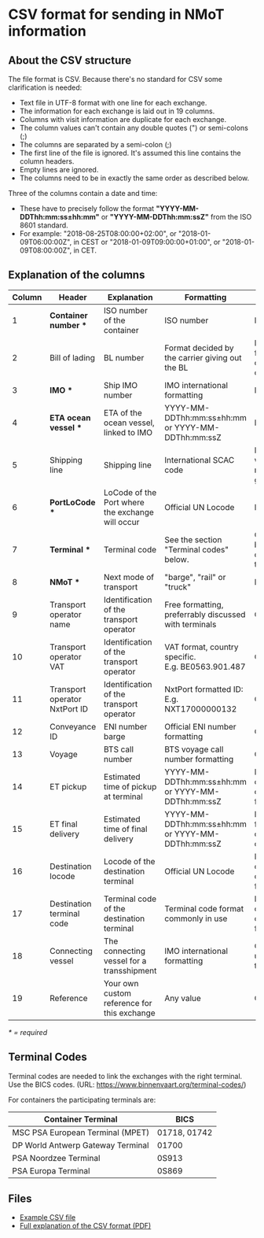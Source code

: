 # CSV format for sending in NMoT information

## About the CSV structure

The file format is CSV. Because there's no standard for CSV some clarification is needed:

* Text file in UTF-8 format with one line for each exchange.
* The information for each exchange is laid out in 19 columns.
* Columns with visit information are duplicate for each exchange.
* The column values can't contain any double quotes (") or semi-colons (;)
* The columns are separated by a semi-colon (;)
* The first line of the file is ignored. It's assumed this line contains the column headers.
* Empty lines are ignored.
* The columns need to be in exactly the same order as described below.

Three of the columns contain a date and time:

* These have to precisely follow the format **"YYYY-MM-DDThh:mm:ss±hh:mm"** or **"YYYY-MM-DDThh:mm:ssZ"** from the ISO 8601 standard.
* For example: "2018-08-25T08:00:00+02:00", or "2018-01-09T06:00:00Z", in CEST or "2018-01-09T09:00:00+01:00", or "2018-01-09T08:00:00Z", in CET.

## Explanation of the columns

| Column | Header | Explanation | Formatting | Usage |
| --- | --- | --- | --- | --- |
| 1 | **Container number \*** | ISO number of the container | ISO number | Mandatory |
| 2 | Bill of lading | BL number | Format decided by the carrier giving out the BL | Mandatory for forwarders, optional for operators |
| 3 | **IMO \*** | Ship IMO number	| IMO international formatting | Mandatory |
| 4 | **ETA ocean vessel \*** | ETA of the ocean vessel, linked to IMO	| YYYY-MM-DDThh:mm:ss±hh:mm or YYYY-MM-DDThh:mm:ssZ | Mandatory |
| 5 | Shipping line | Shipping line	| International SCAC code | Mandatory when no BL number is given |
| 6 | **PortLoCode \*** | LoCode of the Port where the exchange will occur | Official UN Locode | Mandatory |
| 7 | **Terminal \*** | Terminal code | See the section "Terminal codes" below. | Optional: can be added to double check the destination |
| 8 | **NMoT \*** | Next mode of transport	| "barge", "rail" or "truck" | Mandatory |
| 9 | Transport operator name | Identification of the transport operator | Free formatting, preferrably discussed with terminals | Optional |
| 10 | Transport operator VAT | Identification of the transport operator	| VAT format, country specific. E.g. BE0563.901.487 | Optional |
| 11 | Transport operator NxtPort ID | Identification of the transport operator	| NxtPort formatted ID: E.g. NXT17000000132 | Optional |
| 12 | Conveyance ID | ENI number barge	| Official ENI number formatting | Optional |
| 13 | Voyage | BTS call number	| BTS voyage call number formatting | Optional |
| 14 | ET pickup | Estimated time of pickup at terminal	| YYYY-MM-DDThh:mm:ss±hh:mm or YYYY-MM-DDThh:mm:ssZ | Mandatory for operators, optional for forwarders |
| 15 | ET final delivery | Estimated time of final delivery	| YYYY-MM-DDThh:mm:ss±hh:mm or YYYY-MM-DDThh:mm:ssZ | Mandatory for forwarders, optional for operators |
| 16 | Destination locode | Locode of the destination terminal | Official UN Locode | Mandatory for operators, optional for forwarders |
| 17 | Destination terminal code | Terminal code of the destination terminal | Terminal code format commonly in use | Mandatory for operators, optional for forwarders |
| 18 | Connecting vessel | The connecting vessel for a transshipment | IMO international formatting | Optional: to be used for transshipments |
| 19 | Reference | Your own custom reference for this exchange | Any value | Optional |
_* = required_

## Terminal Codes
Terminal codes are needed to link the exchanges with the right terminal. Use the BICS codes. (URL: https://www.binnenvaart.org/terminal-codes/)

For containers the participating terminals are:

| Container Terminal | BICS |
| --- | --- |
| MSC PSA European Terminal (MPET) | 01718, 01742 |
| DP World Antwerp Gateway Terminal | 01700 |
| PSA Noordzee Terminal	| 0S913 |
| PSA Europa Terminal |	0S869 |

## Files

* [Example CSV file](nmot-example.csv)
* [Full explanation of the CSV format (PDF)](nmot-csv-format.pdf)
